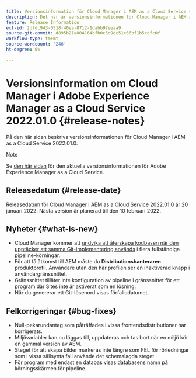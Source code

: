 ```yaml
---
title: Versionsinformation för Cloud Manager i AEM as a Cloud Service version 2022.01.0
description: Det här är versionsinformationen för Cloud Manager i AEM as a Cloud Service release 2022.01.0.
feature: Release Information
exl-id: 2dfdc943-0518-40ea-8712-1dabb97eeaa9
source-git-commit: d895b21a804164bfb0c5d9dc51c66bf1b5cdfc0f
workflow-type: tm+mt
source-wordcount: '246'
ht-degree: 0%

---
```


# Versionsinformation om Cloud Manager i Adobe Experience Manager as a Cloud Service 2022.01.0 {#release-notes}

På den här sidan beskrivs versionsinformationen för Cloud Manager i AEM as a Cloud Service 2022.01.0.

>[!NOTE]
>
>Se [den här sidan](/help/release-notes/release-notes-cloud/release-notes-current.md) för den aktuella versionsinformationen för Adobe Experience Manager as a Cloud Service.

## Releasedatum {#release-date}

Releasedatum för Cloud Manager i AEM as a Cloud Service 2022.01.0 är 20 januari 2022. Nästa version är planerad till den 10 februari 2022.

## Nyheter {#what-is-new}

* Cloud Manager kommer att [undvika att återskapa kodbasen när den upptäcker att samma Git-implementering används](/help/implementing/cloud-manager/getting-access-to-aem-in-cloud/setting-up-project.md#build-artifact-reuse) i flera fullständiga pipeline-körningar.
* För att få åtkomst till AEM måste du **Distributionshanteraren** produktprofil. Användare utan den här profilen ser en inaktiverad knapp i användargränssnittet.
* Gränssnittet tillåter inte konfiguration av pipeline i gränssnittet för ett program där Sites inte är aktiverat som en lösning.
* När du genererar ett Git-lösenord visas förfallodatumet.

## Felkorrigeringar {#bug-fixes}

* Null-pekarundantag som påträffades i vissa frontendsdistributioner har korrigerats.
* Miljövariabler kan nu läggas till, uppdateras och tas bort när en miljö kör en gammal version av AEM.
* Steget för att skapa bilder markeras inte längre som FEL för rörledningar som i vissa sällsynta fall använde det schemalagda steget.
* För program med endast en databas visas databasens namn på körningsskärmen för pipeline.
